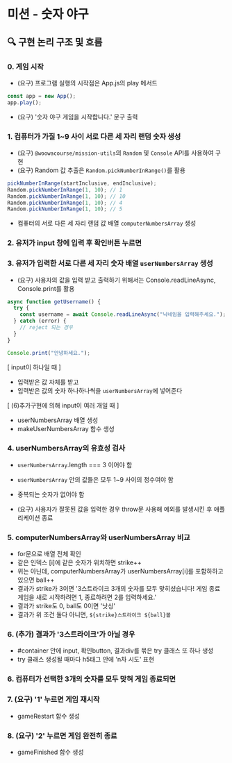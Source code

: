 # 미션 - 숫자 야구

## 🔍 구현 논리 구조 및 흐름

### 0. 게임 시작

- (요구) 프로그램 실행의 시작점은 App.js의 play 메서드

```javascript
const app = new App();
app.play();
```

- (요구) '숫자 야구 게임을 시작합니다.' 문구 출력

### 1. 컴퓨터가 가질 1~9 사이 서로 다른 세 자리 랜덤 숫자 생성

- (요구) `@woowacourse/mission-utils`의 `Random` 및 `Console` API를 사용하여 구현
- (요구) Random 값 추출은 `Random.pickNumberInRange()`를 활용

```javascript
pickNumberInRange(startInclusive, endInclusive);
Random.pickNumberInRange(1, 10); // 1
Random.pickNumberInRange(1, 10); // 10
Random.pickNumberInRange(1, 10); // 4
Random.pickNumberInRange(1, 10); // 5
```

- 컴퓨터의 서로 다른 세 자리 랜덤 값 배열 `computerNumbersArray` 생성

### 2. 유저가 input 창에 입력 후 확인버튼 누르면

### 3. 유저가 입력한 서로 다른 세 자리 숫자 배열 `userNumbersArray` 생성

- (요구) 사용자의 값을 입력 받고 출력하기 위해서는 Console.readLineAsync, Console.print를 활용

```javascript
async function getUsername() {
  try {
    const username = await Console.readLineAsync("닉네임을 입력해주세요.");
  } catch (error) {
    // reject 되는 경우
  }
}
```

```javascript
Console.print("안녕하세요.");
```

[ input이 하나일 때 ]

- 입력받은 값 자체를 받고
- 입력받은 값의 숫자 하나하나씩을 `userNumbersArray`에 넣어준다

[ (6)추가구현에 의해 input이 여러 개일 때 ]

- userNumbersArray 배열 생성
- makeUserNumbersArray 함수 생성

### 4. userNumbersArray의 유효성 검사

- `userNumbersArray`.length === 3 이어야 함
- `userNumbersArray` 안의 값들은 모두 1~9 사이의 정수여야 함
- 중복되는 숫자가 없어야 함

- (요구) 사용자가 잘못된 값을 입력한 경우 throw문 사용해 예외를 발생시킨 후 애플리케이션 종료

### 5. computerNumbersArray와 userNumbersArray 비교

- for문으로 배열 전체 확인
- 같은 인덱스 [i]에 같은 숫자가 위치하면 strike++
- 위는 아닌데, computerNumbersArray가 userNumbersArray[i]를 포함하하고 있으면 ball++
- 결과가 strike가 3이면 '3스트라이크 3개의 숫자를 모두 맞히셨습니다! 게임 종료
  게임을 새로 시작하려면 1, 종료하려면 2를 입력하세요.'
- 결과가 strike도 0, ball도 0이면 '낫싱'
- 결과가 위 조건 둘다 아니면, `${strike}스트라이크 ${ball}볼`

### 6. (추가) 결과가 '3스트라이크'가 아닐 경우

- #container 안에 input, 확인button, 결과div를 묶은 try 클래스 또 하나 생성
- try 클래스 생성될 때마다 h5태그 안에 'n차 시도' 표현

### 6. 컴퓨터가 선택한 3개의 숫자를 모두 맞혀 게임 종료되면

### 7. (요구) '1' 누르면 게임 재시작

- gameRestart 함수 생성

### 8. (요구) '2' 누르면 게임 완전히 종료

- gameFinished 함수 생성
